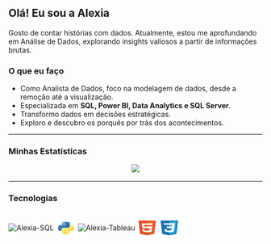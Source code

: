 ## Olá! Eu sou a Alexia  

Gosto de contar histórias com dados. Atualmente, estou me aprofundando em Análise de Dados, explorando insights valiosos a partir de informações brutas.  

### O que eu faço  

- Como Analista de Dados, foco na modelagem de dados, desde a remoção até a visualização.  
- Especializada em **SQL, Power BI, Data Analytics e SQL Server**.  
- Transformo dados em decisões estratégicas.  
- Exploro e descubro os porquês por trás dos acontecimentos.  

---

### Minhas Estatísticas  

<div align="center">
  <img height="180em" src="https://github-readme-stats.vercel.app/api/top-langs/?username=alexacoast&layout=compact&langs_count=7&theme=dark"/>
</div>  

---

### Tecnologias  

<div style="display: inline_block"><br>  
  <img align="center" alt="Alexia-SQL" height="30" width="40" src="https://cdn.jsdelivr.net/gh/devicons/devicon/icons/mysql/mysql-original.svg">  
  <img align="center" alt="Alexia-Python" height="30" width="40" src="https://raw.githubusercontent.com/devicons/devicon/master/icons/python/python-original.svg">  
  <img align="center" alt="Alexia-Tableau" height="30" width="40" src="https://cdn.worldvectorlogo.com/logos/tableau-software.svg">  
  <img align="center" alt="Alexia-HTML" height="30" width="40" src="https://raw.githubusercontent.com/devicons/devicon/master/icons/html5/html5-original.svg">  
  <img align="center" alt="Alexia-CSS" height="30" width="40" src="https://raw.githubusercontent.com/devicons/devicon/master/icons/css3/css3-original.svg">  
</div>  
